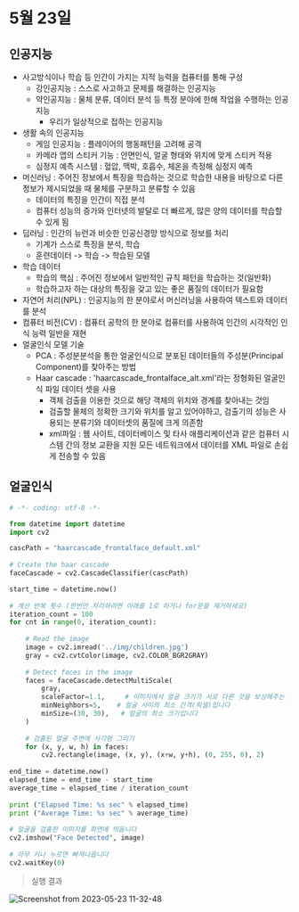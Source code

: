 # 5월 23일

## 인공지능
- 사고방식이나 학습 등 인간이 가지는 지적 능력을 컴퓨터를 통해 구성
  - 강인공지능 : 스스로 사고하고 문제를 해결하는 인공지능
  - 약인공지능 : 물체 분류, 데이터 분석 등 특정 분야에 한해 작업을 수행하는 인공지능
    - 우리가 일상적으로 접하는 인공지능
- 생활 속의 인공지능
  - 게임 인공지능 : 플레이어의 행동패턴을 고려해 공격
  - 카메라 앱의 스티커 기능 : 안면인식, 얼굴 형태와 위치에 맞게 스티커 적용
  - 심정지 예측 시스템 : 혈압, 맥박, 호흡수, 체온을 측정해 심정지 예측
- 머신러닝 : 주어진 정보에서 특징을 학습하는 것으로 학습한 내용을 바탕으로 다른 정보가 제시되었을 때 물체를 구분하고 분류할 수 있음
  - 데이터의 특징을 인간이 직접 분석
  - 컴퓨터 성능의 증가와 인터넷의 발달로 더 빠르게, 많은 양의 데이터를 학습할 수 있게 됨
- 딥러닝 : 인간의 뉴런과 비슷한 인공신경망 방식으로 정보를 처리 
  - 기계가 스스로 특징을 분석, 학습
  - 훈련데이터 -> 학습 -> 학습된 모델
- 학습 데이터
  - 학습의 핵심 : 주어진 정보에서 일반적인 규칙 패턴을 학습하는 것(일반화) 
  - 학습하고자 하는 대상의 특징을 갖고 있는 좋은 품질의 데이터가 필요함
- 자연어 처리(NPL) : 인공지능의 한 분야로서 머신러닝을 사용하여 텍스트와 데이터를 분석
- 컴퓨터 비전(CV) : 컴퓨터 공학의 한 분야로 컴퓨터를 사용하여 인간의 시각적인 인식 능력 일반을 재현
- 얼굴인식 모델 기술
  - PCA : 주성분분석을 통한 얼굴인식으로 분포된 데이터들의 주성분(Principal Component)를 찾아주는 방법 
  - Haar cascade : 'haarcascade_frontalface_alt.xml'라는 정형화된 얼굴인식 파일 데이터 셋을 사용 
    - 객체 검출을 이용한 것으로 해당 객체의 위치와 경계를 찾아내는 것임
    - 검출할 물체의 정확한 크기와 위치를 알고 있어야하고, 검출기의 성능은 사용되는 분류기와 데이터셋의 품질에 크게 의존함 
    - xml파일 : 웹 사이트, 데이터베이스 및 타사 애플리케이션과 같은 컴퓨터 시스템 간의 정보 교환을 지원 모든 네트워크에서 데이터를 XML 파일로 손쉽게 전송할 수 있음

## 얼굴인식
```python
# -*- coding: utf-8 -*-

from datetime import datetime
import cv2

cascPath = "haarcascade_frontalface_default.xml"
 
# Create the haar cascade
faceCascade = cv2.CascadeClassifier(cascPath)

start_time = datetime.now()
 
# 계산 반복 횟수 (한번만 처리하려면 아래를 1로 하거나 for문을 제거하세요)
iteration_count = 100
for cnt in range(0, iteration_count):
 
    # Read the image
    image = cv2.imread('../img/children.jpg')
    gray = cv2.cvtColor(image, cv2.COLOR_BGR2GRAY)
 
    # Detect faces in the image
    faces = faceCascade.detectMultiScale(
        gray,
        scaleFactor=1.1,     # 이미지에서 얼굴 크기가 서로 다른 것을 보상해주는 값
        minNeighbors=5,    # 얼굴 사이의 최소 간격(픽셀)입니다
        minSize=(30, 30),   # 얼굴의 최소 크기입니다
    )
 
    # 검출된 얼굴 주변에 사각형 그리기
    for (x, y, w, h) in faces:
        cv2.rectangle(image, (x, y), (x+w, y+h), (0, 255, 0), 2)
 
end_time = datetime.now()
elapsed_time = end_time - start_time
average_time = elapsed_time / iteration_count
 
print ("Elapsed Time: %s sec" % elapsed_time)
print ("Average Time: %s sec" % average_time)
 
# 얼굴을 검출한 이미지를 화면에 띄웁니다
cv2.imshow("Face Detected", image)
 
# 아무 키나 누르면 빠져나옵니다
cv2.waitKey(0)
```
> 실행 결과

![Screenshot from 2023-05-23 11-32-48](https://github.com/ajhwan/OpenCV_study/assets/129160008/d3028292-38b4-4901-8bff-9b95442b3792)




